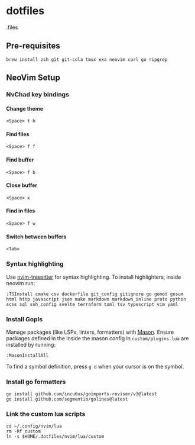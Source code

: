 # dotfiles

.files

## Pre-requisites

```
brew install zsh git git-cola tmux exa neovim curl go ripgrep
```

## NeoVim Setup

### NvChad key bindings

#### Change theme
```
<Space> t h
```

#### Find files
```
<Space> f f
```

#### Find buffer
```
<Space> f b
```

#### Close buffer
```
<Space> x
```

#### Find in files
```
<Space> f w
```

#### Switch between buffers
```
<Tab>
```

### Syntax highlighting

Use [nvim-treesitter](https://github.com/nvim-treesitter/nvim-treesitter) for syntax highlighting. To install highlighters, inside neovim run:

```
:TSInstall cmake csv dockerfile git_config gitignore go gomod gosum html http javascript json make markdown markdown_inline proto python scss sql ssh_config svelte terraform toml tsv typescript vim yaml
```

### Install Gopls

Manage packages (like LSPs, linters, formatters) with [Mason](https://github.com/williamboman/mason.nvim). Ensure packages defined in the inside the mason config in `custom/plugins.lua` are installed by running:

```
:MasonInstallAll
```

To find a symbol definition, press `g d` when your cursor is on the symbol.

### Install go formatters

```
go install github.com/incu6us/goimports-reviser/v3@latest
go install github.com/segmentio/golines@latest
```

### Link the custom lua scripts

```
cd ~/.config/nvim/lua
rm -Rf custom
ln -s $HOME/.dotfiles/nvim/lua/custom
```

